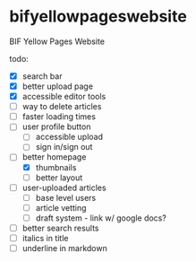 # bifyellowpageswebsite
 BIF Yellow Pages Website

todo:
- [x] search bar
- [x] better upload page
- [x] accessible editor tools
- [ ] way to delete articles
- [ ] faster loading times
- [ ] user profile button
  - [ ] accessible upload
  - [ ] sign in/sign out
- [ ] better homepage
  - [x] thumbnails
  - [ ] better layout
- [ ] user-uploaded articles
  - [ ] base level users
  - [ ] article vetting
  - [ ] draft system - link w/ google docs?
- [ ] better search results
- [ ] italics in title
- [ ] underline in markdown
